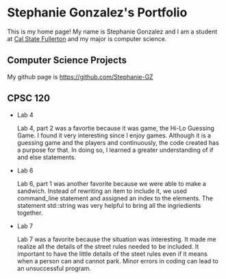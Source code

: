 # Stephanie Gonzalez's Portfolio 

This is my home page! My name is Stephanie Gonzalez and I am a student at [Cal State Fullerton](http://www.fullerton.edu/) and my major is computer science. 

## Computer Science Projects 

My github page is https://github.com/Stephanie-GZ

## CPSC 120 

* Lab 4

  Lab 4, part 2 was a favortie because it was game, the Hi-Lo Guessing Game. I found it very interesting since I enjoy games. Although it is a guessing game and the players and continuously, the code created has a purpose for that. In doing so, I learned a greater understanding of if and else statements.


* Lab 6

  Lab 6, part 1 was another favorite because we were able to make a sandwich. Instead of rewriting an item to include it, we used command_line statement and assigned an index to the elements. The statement std::string was very helpful to bring all the ingriedients together.


* Lab 7

  Lab 7 was a favorite because the situation was interesting. It made me realize all the details of the street rules needed to be included. It important to have the little details of the steet rules even if it means when a person can and cannot park. Minor errors in coding can lead to an unsuccessful program.

  
